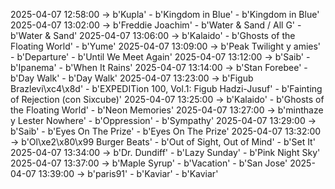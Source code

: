 2025-04-07 12:58:00 -> b'Kupla' - b'Kingdom in Blue' - b'Kingdom in Blue'
2025-04-07 13:02:00 -> b'Freddie Joachim' - b'Water & Sand / All G' - b'Water & Sand'
2025-04-07 13:06:00 -> b'Kalaido' - b'Ghosts of the Floating World' - b'Yume'
2025-04-07 13:09:00 -> b'Peak Twilight y amies' - b'Departure' - b'Until We Meet Again'
2025-04-07 13:12:00 -> b'Saib' - b'Ipanema' - b'When It Rains'
2025-04-07 13:14:00 -> b'Stan Forebee' - b'Day Walk' - b'Day Walk'
2025-04-07 13:23:00 -> b'Figub Brazlevi\xc4\x8d' - b'EXPEDITion 100, Vol.1: Figub Hadzi-Jusuf' - b'Fainting of Rejection (con Sixcube)'
2025-04-07 13:25:00 -> b'Kalaido' - b'Ghosts of the Floating World' - b'Neon Memories'
2025-04-07 13:27:00 -> b'minthaze y Lester Nowhere' - b'Oppression' - b'Sympathy'
2025-04-07 13:29:00 -> b'Saib' - b'Eyes On The Prize' - b'Eyes On The Prize'
2025-04-07 13:32:00 -> b'Ol\xe2\x80\x99 Burger Beats' - b'Out of Sight, Out of Mind' - b'Set It'
2025-04-07 13:34:00 -> b'Dr. Dundiff' - b'Lazy Sunday' - b'Pink Night Sky'
2025-04-07 13:37:00 -> b'Maple Syrup' - b'Vacation' - b'San Jose'
2025-04-07 13:39:00 -> b'paris91' - b'Kaviar' - b'Kaviar'
